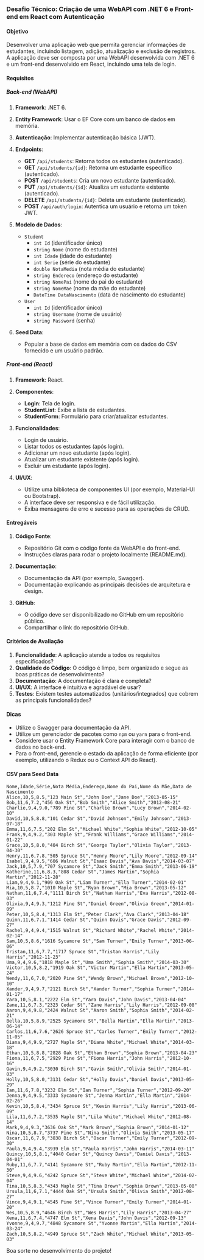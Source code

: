 ### Desafio Técnico: Criação de uma WebAPI com .NET 6 e Front-end em React com Autenticação

#### Objetivo
Desenvolver uma aplicação web que permita gerenciar informações de estudantes, incluindo listagem, adição, atualização e exclusão de registros. A aplicação deve ser composta por uma WebAPI desenvolvida com .NET 6 e um front-end desenvolvido em React, incluindo uma tela de login.

#### Requisitos
##### Back-end (WebAPI)
1. **Framework**: .NET 6.
2. **Entity Framework**: Usar o EF Core com um banco de dados em memória.
3. **Autenticação**: Implementar autenticação básica (JWT).
4. **Endpoints**:
    - **GET** `/api/students`: Retorna todos os estudantes (autenticado).
    - **GET** `/api/students/{id}`: Retorna um estudante específico (autenticado).
    - **POST** `/api/students`: Cria um novo estudante (autenticado).
    - **PUT** `/api/students/{id}`: Atualiza um estudante existente (autenticado).
    - **DELETE** `/api/students/{id}`: Deleta um estudante (autenticado).
    - **POST** `/api/auth/login`: Autentica um usuário e retorna um token JWT.

5. **Modelo de Dados**:
    - `Student`
        - `int Id` (identificador único)
        - `string Nome` (nome do estudante)
        - `int Idade` (idade do estudante)
        - `int Serie` (série do estudante)
        - `double NotaMedia` (nota média do estudante)
        - `string Endereco` (endereço do estudante)
        - `string NomePai` (nome do pai do estudante)
        - `string NomeMae` (nome da mãe do estudante)
        - `DateTime DataNascimento` (data de nascimento do estudante)
    - `User`
        - `int Id` (identificador único)
        - `string Username` (nome de usuário)
        - `string Password` (senha)

6. **Seed Data**:
    - Popular a base de dados em memória com os dados do CSV fornecido e um usuário padrão.

##### Front-end (React)
1. **Framework**: React.
2. **Componentes**:
    - **Login**: Tela de login.
    - **StudentList**: Exibe a lista de estudantes.
    - **StudentForm**: Formulário para criar/atualizar estudantes.

3. **Funcionalidades**:
    - Login de usuário.
    - Listar todos os estudantes (após login).
    - Adicionar um novo estudante (após login).
    - Atualizar um estudante existente (após login).
    - Excluir um estudante (após login).

4. **UI/UX**:
    - Utilize uma biblioteca de componentes UI (por exemplo, Material-UI ou Bootstrap).
    - A interface deve ser responsiva e de fácil utilização.
    - Exiba mensagens de erro e sucesso para as operações de CRUD.

#### Entregáveis
1. **Código Fonte**:
    - Repositório Git com o código fonte da WebAPI e do front-end.
    - Instruções claras para rodar o projeto localmente (README.md).

2. **Documentação**:
    - Documentação da API (por exemplo, Swagger).
    - Documentação explicando as principais decisões de arquitetura e design.

3. **GitHub**:
    - O código deve ser disponibilizado no GitHub em um repositório público.
    - Compartilhar o link do repositório GitHub.

#### Critérios de Avaliação
1. **Funcionalidade**: A aplicação atende a todos os requisitos especificados?
2. **Qualidade do Código**: O código é limpo, bem organizado e segue as boas práticas de desenvolvimento?
3. **Documentação**: A documentação é clara e completa?
4. **UI/UX**: A interface é intuitiva e agradável de usar?
5. **Testes**: Existem testes automatizados (unitários/integrados) que cobrem as principais funcionalidades?

#### Dicas
- Utilize o Swagger para documentação da API.
- Utilize um gerenciador de pacotes como `npm` ou `yarn` para o front-end.
- Considere usar o Entity Framework Core para interagir com o banco de dados no back-end.
- Para o front-end, gerencie o estado da aplicação de forma eficiente (por exemplo, utilizando o Redux ou o Context API do React).

#### CSV para Seed Data
```csv
Nome,Idade,Série,Nota Média,Endereço,Nome do Pai,Nome da Mãe,Data de Nascimento
Alice,10,5,8.5,"123 Main St","John Doe","Jane Doe","2013-05-15"
Bob,11,6,7.2,"456 Oak St","Bob Smith","Alice Smith","2012-08-21"
Charlie,9,4,9.0,"789 Pine St","Charlie Brown","Lucy Brown","2014-02-10"
David,10,5,8.8,"101 Cedar St","David Johnson","Emily Johnson","2013-07-18"
Emma,11,6,7.5,"202 Elm St","Michael White","Sophia White","2012-10-05"
Frank,9,4,9.2,"303 Maple St","Frank Williams","Grace Williams","2014-01-22"
Grace,10,5,8.0,"404 Birch St","George Taylor","Olivia Taylor","2013-04-30"
Henry,11,6,7.8,"505 Spruce St","Henry Moore","Lily Moore","2012-09-14"
Isabel,9,4,9.5,"606 Walnut St","Isaac Davis","Ava Davis","2014-03-07"
Jack,10,5,7.9,"707 Sycamore St","Jack Smith","Emma Smith","2013-06-19"
Katherine,11,6,8.3,"808 Cedar St","James Martin","Sophia Martin","2012-11-28"
Liam,9,4,9.1,"909 Oak St","Liam Turner","Ella Turner","2014-02-01"
Mia,10,5,8.7,"1010 Maple St","Ryan Brown","Mia Brown","2013-05-12"
Nathan,11,6,7.4,"1111 Birch St","Nathan Harris","Eva Harris","2012-08-03"
Olivia,9,4,9.3,"1212 Pine St","Daniel Green","Olivia Green","2014-01-09"
Peter,10,5,8.4,"1313 Elm St","Peter Clark","Ava Clark","2013-04-18"
Quinn,11,6,7.1,"1414 Cedar St","Quinn Davis","Grace Davis","2012-09-27"
Rachel,9,4,9.4,"1515 Walnut St","Richard White","Rachel White","2014-02-14"
Sam,10,5,8.6,"1616 Sycamore St","Sam Turner","Emily Turner","2013-06-06"
Tristan,11,6,7.7,"1717 Spruce St","Tristan Harris","Lily Harris","2012-11-23"
Uma,9,4,9.6,"1818 Maple St","Uma Smith","Sophia Smith","2014-03-30"
Victor,10,5,8.2,"1919 Oak St","Victor Martin","Ella Martin","2013-05-24"
Wendy,11,6,7.0,"2020 Pine St","Wendy Brown","Michael Brown","2012-10-10"
Xander,9,4,9.7,"2121 Birch St","Xander Turner","Sophia Turner","2014-01-17"
Yara,10,5,8.1,"2222 Elm St","Yara Davis","John Davis","2013-04-04"
Zane,11,6,7.3,"2323 Cedar St","Zane Harris","Lily Harris","2012-09-08"
Aaron,9,4,9.8,"2424 Walnut St","Aaron Smith","Sophia Smith","2014-02-21"
Bella,10,5,8.9,"2525 Sycamore St","Bella Martin","Ella Martin","2013-06-14"
Carlos,11,6,7.6,"2626 Spruce St","Carlos Turner","Emily Turner","2012-11-05"
Diana,9,4,9.9,"2727 Maple St","Diana White","Michael White","2014-03-18"
Ethan,10,5,8.8,"2828 Oak St","Ethan Brown","Sophia Brown","2013-04-23"
Fiona,11,6,7.5,"2929 Pine St","Fiona Harris","John Harris","2012-10-16"
Gavin,9,4,9.2,"3030 Birch St","Gavin Smith","Olivia Smith","2014-01-03"
Holly,10,5,8.0,"3131 Cedar St","Holly Davis","Daniel Davis","2013-05-29"
Ian,11,6,7.8,"3232 Elm St","Ian Turner","Sophia Turner","2012-09-20"
Jenna,9,4,9.5,"3333 Sycamore St","Jenna Martin","Ella Martin","2014-02-26"
Kevin,10,5,8.4,"3434 Spruce St","Kevin Harris","Lily Harris","2013-06-09"
Lila,11,6,7.2,"3535 Maple St","Lila White","Michael White","2012-08-14"
Mark,9,4,9.3,"3636 Oak St","Mark Brown","Sophia Brown","2014-01-12"
Nina,10,5,8.7,"3737 Pine St","Nina Smith","Olivia Smith","2013-05-17"
Oscar,11,6,7.9,"3838 Birch St","Oscar Turner","Emily Turner","2012-09-30"
Paula,9,4,9.4,"3939 Elm St","Paula Harris","John Harris","2014-03-11"
Quincy,10,5,8.1,"4040 Cedar St","Quincy Davis","Daniel Davis","2013-04-01"
Ruby,11,6,7.7,"4141 Sycamore St","Ruby Martin","Ella Martin","2012-11-30"
Steve,9,4,9.6,"4242 Spruce St","Steve White","Michael White","2014-02-04"
Tina,10,5,8.3,"4343 Maple St","Tina Brown","Sophia Brown","2013-05-08"
Ursula,11,6,7.1,"4444 Oak St","Ursula Smith","Olivia Smith","2012-08-27"
Vince,9,4,9.1,"4545 Pine St","Vince Turner","Emily Turner","2014-01-20"
Wes,10,5,8.9,"4646 Birch St","Wes Harris","Lily Harris","2013-04-27"
Xena,11,6,7.4,"4747 Elm St","Xena Davis","John Davis","2012-09-13"
Yvonne,9,4,9.7,"4848 Sycamore St","Yvonne Martin","Ella Martin","2014-03-24"
Zach,10,5,8.2,"4949 Spruce St","Zach White","Michael White","2013-05-03"
```

Boa sorte no desenvolvimento do projeto!